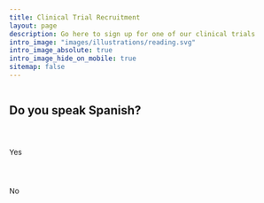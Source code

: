 ```yaml
---
title: Clinical Trial Recruitment
layout: page
description: Go here to sign up for one of our clinical trials
intro_image: "images/illustrations/reading.svg"
intro_image_absolute: true
intro_image_hide_on_mobile: true
sitemap: false
---
```


<form id="fs-frm" name="complaint-form" accept-charset="utf-8" action="https://formspree.io/f/mrgwkbjp" method="post">
    <fieldset id="fs-frm-inputs">
    <div id="spanish">
        <h2>Do you speak Spanish?</h2>
        <div class="radio-row">
          <div class="radio">
            <input type="radio" id="spanishYes" name="spanish" value="YES" onChange="yesAnswer('smartphone')">
            <label for="yes">Yes</label><br>
          </div>
          <div class="radio">
            <input type="radio" id="spanishNo" name="spanish" value="NO" onChange="noAnswer()">
            <label for="no">No</label><br>
          </div>
        </div>
      </div>
    <div id="smartphone" style="display:none;">
        <h2>Do you have a smartphone?</h2>
        <div class="radio-row">
          <div class="radio">
            <input type="radio" id="smartphoneYes" name="smartphone" value="YES" onChange="yesAnswer('recovery')">
            <label for="yes">Yes</label><br>
          </div>
          <div class="radio">
            <input type="radio" id="smartphoneNo" name="smartphone" value="NO" onChange="noAnswer()">
            <label for="no">No</label><br>
          </div>
        </div>
      </div>
    <div id="recovery" style="display:none;">
        <h2>Are you or a loved one in recovery for substance use or mental health?</h2>
        <div class="radio-row">
          <div class="radio">
            <input type="radio" id="recoveryYes" name="recovery" value="YES" onChange="yesAnswer('help')">
            <label for="yes">Yes</label><br>
          </div>
          <div class="radio">
            <input type="radio" id="recoveryNo" name="recovery" value="NO" onChange="noAnswer()">
            <label for="no">No</label><br>
          </div>
        </div>
      </div>
    <div id="help" style="display:none;">
        <h2>Interested in helping us improve access to behavioral health services?</h2>
        <div class="radio-row">
          <div class="radio">
            <input type="radio" id="helpYes" name="help" value="YES" onChange="yesAnswer('full_form')">
            <label for="yes">Yes</label><br>
          </div>
          <div class="radio">
            <input type="radio" id="helpNo" name="help" value="NO" onChange="noAnswer()">
            <label for="no">No</label><br>
          </div>
        </div>
      </div>
      <div id="full_form" style="display:none;">
      <div id="name">
        <label for="first">First Name*</label>
        <input type="text" name="name" id="first" placeholder="First name" required>
      </div>
      <div id="phone">
        <label for="telephone">Phone Number*</label>
        <input type="telephone" name="telephone" id="telephone" placeholder="(555) 555-5555" required>
      </div>
      <div id="availability">
        <h2>When are you available to participate?</h2>
        <div style="display:flex;">
          <input type="checkbox" name="availabilityTime" value="Weekends" id="weekends" onChange="yesAnswer('submit-form-button')" required>
          <label for="weekends">Weekends</label>
        </div>
        <div style="display:flex;">
          <input type="checkbox" name="availabilityTime" value="Weekday evenings" id="evenings" onChange="yesAnswer('submit-form-button')" required>
          <label for="evenings">Weekday evenings</label>
        </div>
      </div>
      </div>
      <input type="hidden" name="_subject" id="email-subject" value="Rumbo Recruitment Form Submission">
    </fieldset>
    <input id="submit-form-button" type="submit" value="Submit" style="display:none; margin-top: 1rem;">
  </form>
  <div id="no-thanks" style="display:none;">
    <h2>Thank you for your time!</h2>
  </div>
  <style>/* reset */
  #fs-frm input,
  #fs-frm select,
  #fs-frm textarea,
  #fs-frm fieldset,
  #fs-frm optgroup,
  #fs-frm label,
  #fs-frm #card-element:disabled {
    font-family: inherit;
    font-size: 100%;
    color: inherit;
    border: none;
    border-radius: 0;
    display: block;
    width: 100%;
    padding: 0;
    margin: 0;
    -webkit-appearance: none;
    -moz-appearance: none;
  }
  #fs-frm label,
  #fs-frm legend,
  #fs-frm ::placeholder {
    font-size: .825rem;
    padding-top: .2rem;
    display: flex;
    align-items: baseline;
  }
  
  /* border, padding, margin, width */

  #fs-frm input,
  #fs-frm select,
  #fs-frm textarea,
  #fs-frm #card-element {
    border: 1px solid rgba(0,0,0,0.2);
    background-color: rgba(255,255,255,0.9);
    padding: .75em 1rem;
    margin-bottom: 1.5rem;
  }
  #fs-frm input:focus,
  #fs-frm select:focus,
  #fs-frm textarea:focus {
    background-color: white;
    outline-style: solid;
    outline-width: thin;
    outline-color: gray;
    outline-offset: -1px;
  }
  #fs-frm [type="text"],
  #fs-frm [type="email"] {
    width: 100%;
  }
  #fs-frm [type="button"],
  #fs-frm [type="submit"],
  #fs-frm [type="reset"] {
    width: auto;
    cursor: pointer;
    -webkit-appearance: button;
    -moz-appearance: button;
    appearance: button;
  }
  #fs-frm [type="button"]:focus,
  #fs-frm [type="submit"]:focus,
  #fs-frm [type="reset"]:focus {
    outline: none;
  }
  #fs-frm [type="submit"],
  #fs-frm [type="reset"] {
    margin-bottom: 0;
  }
  #fs-frm select {
    text-transform: none;
  }
  
  #fs-frm [type="checkbox"] {
    -webkit-appearance: checkbox;
    -moz-appearance: checkbox;
    appearance: checkbox;
    display: inline-block;
    width: auto;
    margin: 0 .5em 0 0 !important;
  }
  
  #fs-frm [type="radio"] {
    -webkit-appearance: radio;
    -moz-appearance: radio;
    appearance: radio;
    margin-bottom: 0 !important;
    margin-right: 3em;
    width: unset;
  }
  
  /* address, locale */
  #fs-frm fieldset.locale input[name="city"],
  #fs-frm fieldset.locale select[name="state"],
  #fs-frm fieldset.locale input[name="postal-code"] {
    display: inline;
  }
  #fs-frm fieldset.locale input[name="city"] {
    width: 52%;
  }
  #fs-frm fieldset.locale select[name="state"],
  #fs-frm fieldset.locale input[name="postal-code"] {
    width: 20%;
  }
  #fs-frm fieldset.locale input[name="city"],
  #fs-frm fieldset.locale select[name="state"] {
    margin-right: 3%;
  }
  </style>

<script>
function yesAnswer(selector) {
  var element = document.getElementById(selector);
  element.style.display = 'block';
}

function noAnswer() {
  var formElement = document.getElementById('fs-frm');
  formElement.style.display = 'none';

  var noThanksElement = document.getElementById('no-thanks');
  noThanksElement.style.display = 'block';
}

</script>